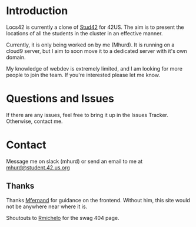 # Introduction

Locs42 is currently a clone of [Stud42](https://stud42.fr/) for 42US. The aim is to present the locations of all the students in the cluster in an effective manner.

Currently, it is only being worked on by me (Mhurd). It is running on a cloud9 server, but I aim to soon move it to a dedicated server with it's own domain.

My knowledge of webdev is extremely limited, and I am looking for more people to join the team. If you're interested please let me know.

# Questions and Issues

If there are any issues, feel free to bring it up in the Issues Tracker. Otherwise, contact me.

# Contact

Message me on slack (mhurd) or send an email to me at <mhurd@student.42.us.org>

## Thanks

Thanks [Mfernand](https://github.com/MatiasFMolinari) for guidance on the frontend. Without him, this site would not be anywhere near where it is.

Shoutouts to [Rmichelo](https://twitter.com/angrevol) for the swag 404 page.
